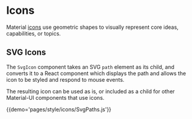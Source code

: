 # Icons

Material [icons](https://material.io/guidelines/style/icons.html) use geometric shapes to visually represent core ideas, capabilities, or topics.

## SVG Icons

The `SvgIcon` component takes an SVG `path` element as its child, and converts it to a React component which displays
the path and allows the icon to be styled and respond to mouse events.

The resulting icon can be used as is, or included as a child for other Material-UI components that use icons.

{{demo='pages/style/icons/SvgPaths.js'}}
